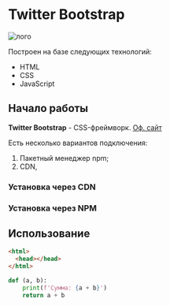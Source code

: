 # Twitter Bootstrap

![лого](https://destatic.blob.core.windows.net/images/bootstrap-logo.png)

Построен на базе следующих технологий:

- HTML
- CSS
- JavaScript

## Начало работы

**Twitter Bootstrap** - CSS-фреймворк.
[Оф. сайт](https://getbootstrap.com/)

Есть несколько вариантов подключения:

1. Пакетный менеджер npm;
1. CDN,

### Установка через CDN

### Установка через NPM

## Использование

```html
<html>
  <head></head>
</html>
```

```python
def (a, b):
    print(f'Сумма: {a + b}')
    return a + b
```
